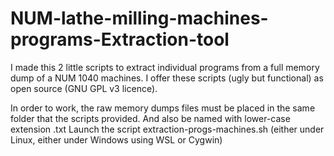 # NUM-lathe-milling-machines-programs-Extraction-tool

I made this 2 little scripts to extract individual programs from a full memory dump of a NUM 1040 machines.
I offer these scripts (ugly but functional) as open source (GNU GPL v3 licence).

In order to work, the raw memory dumps files must be placed in the same folder that the scripts provided.
And also be named with lower-case extension .txt
Launch the script extraction-progs-machines.sh (either under Linux, either under Windows using WSL or Cygwin)
